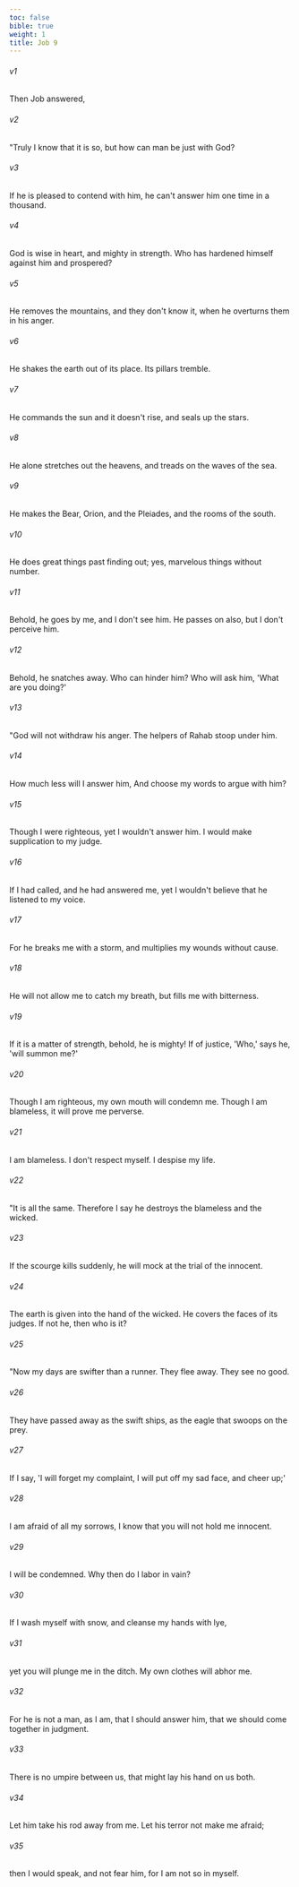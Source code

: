 ```yaml
---
toc: false
bible: true
weight: 1
title: Job 9
---
```




###### v1 
Then Job answered, 

###### v2 
"Truly I know that it is so, but how can man be just with God? 

###### v3 
If he is pleased to contend with him, he can't answer him one time in a thousand. 

###### v4 
God is wise in heart, and mighty in strength. Who has hardened himself against him and prospered? 

###### v5 
He removes the mountains, and they don't know it, when he overturns them in his anger. 

###### v6 
He shakes the earth out of its place. Its pillars tremble. 

###### v7 
He commands the sun and it doesn't rise, and seals up the stars. 

###### v8 
He alone stretches out the heavens, and treads on the waves of the sea. 

###### v9 
He makes the Bear, Orion, and the Pleiades, and the rooms of the south. 

###### v10 
He does great things past finding out; yes, marvelous things without number. 

###### v11 
Behold, he goes by me, and I don't see him. He passes on also, but I don't perceive him. 

###### v12 
Behold, he snatches away. Who can hinder him? Who will ask him, 'What are you doing?' 

###### v13 
"God will not withdraw his anger. The helpers of Rahab stoop under him. 

###### v14 
How much less will I answer him, And choose my words to argue with him? 

###### v15 
Though I were righteous, yet I wouldn't answer him. I would make supplication to my judge. 

###### v16 
If I had called, and he had answered me, yet I wouldn't believe that he listened to my voice. 

###### v17 
For he breaks me with a storm, and multiplies my wounds without cause. 

###### v18 
He will not allow me to catch my breath, but fills me with bitterness. 

###### v19 
If it is a matter of strength, behold, he is mighty! If of justice, 'Who,' says he, 'will summon me?' 

###### v20 
Though I am righteous, my own mouth will condemn me. Though I am blameless, it will prove me perverse. 

###### v21 
I am blameless. I don't respect myself. I despise my life. 

###### v22 
"It is all the same. Therefore I say he destroys the blameless and the wicked. 

###### v23 
If the scourge kills suddenly, he will mock at the trial of the innocent. 

###### v24 
The earth is given into the hand of the wicked. He covers the faces of its judges. If not he, then who is it? 

###### v25 
"Now my days are swifter than a runner. They flee away. They see no good. 

###### v26 
They have passed away as the swift ships, as the eagle that swoops on the prey. 

###### v27 
If I say, 'I will forget my complaint, I will put off my sad face, and cheer up;' 

###### v28 
I am afraid of all my sorrows, I know that you will not hold me innocent. 

###### v29 
I will be condemned. Why then do I labor in vain? 

###### v30 
If I wash myself with snow, and cleanse my hands with lye, 

###### v31 
yet you will plunge me in the ditch. My own clothes will abhor me. 

###### v32 
For he is not a man, as I am, that I should answer him, that we should come together in judgment. 

###### v33 
There is no umpire between us, that might lay his hand on us both. 

###### v34 
Let him take his rod away from me. Let his terror not make me afraid; 

###### v35 
then I would speak, and not fear him, for I am not so in myself.
